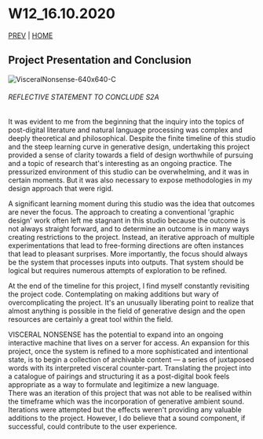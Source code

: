 # W12_16.10.2020

[PREV](https://mikewlam.github.io/S2A/WK11) | [HOME](https://mikewlam.github.io/S2A)

## Project Presentation and Conclusion

![VisceralNonsense-640x640-C](https://user-images.githubusercontent.com/68724434/96661419-bdc92e80-1397-11eb-8f7f-cc73af6d6c21.gif)


###### REFLECTIVE STATEMENT TO CONCLUDE S2A

It was evident to me from the beginning that the inquiry into the topics of post-digital literature and natural language processing was complex and deeply theoretical and philosophical. Despite the finite timeline of this studio and the steep learning curve in generative design, undertaking this project provided a sense of clarity towards a field of design worthwhile of pursuing and a topic of research that's interesting as an ongoing practice. The pressurized environment of this studio can be overwhelming, and it was in certain moments. But it was also necessary to expose methodologies in my design approach that were rigid.<Br>

A significant learning moment during this studio was the idea that outcomes are never the focus. The approach to creating a conventional 'graphic design' work often left me stagnant in this studio because the outcome is not always straight forward, and to determine an outcome is in many ways creating restrictions to the project. Instead, an iterative approach of multiple experimentations that lead to free-forming directions are often instances that lead to pleasant surprises. More importantly, the focus should always be the system that processes inputs into outputs. That system should be logical but requires numerous attempts of exploration to be refined.</br>

At the end of the timeline for this project, I find myself constantly revisiting the project code. Contemplating on making additions but wary of overcomplicating the project. It's an unusually liberating point to realize that almost anything is possible in the field of generative design and the open resources are certainly a great tool within the field.</br>

VISCERAL NONSENSE has the potential to expand into an ongoing interactive machine that lives on a server for access. An expansion for this project, once the system is refined to a more sophisticated and intentional state, is to begin a collection of archivable content — a series of juxtaposed words with its interpreted visceral counter-part. Translating the project into a catalogue of pairings and structuring it as a post-digital book feels appropriate as a way to formulate and legitimize a new language.</br>
There was an iteration of this project that was not able to be realised within the timeframe which was the incorporation of generative ambient sound. Iterations were attempted but the effects weren't providing any valuable additions to the project. However, I do believe that a sound component, if successful, could contribute to the user experience.</br>
